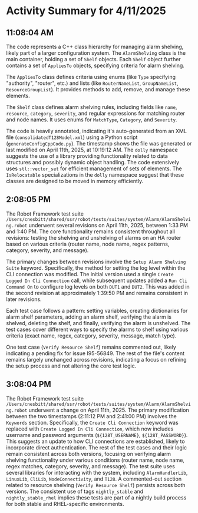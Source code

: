 # Activity Summary for 4/11/2025

## 11:08:04 AM
The code represents a C++ class hierarchy for managing alarm shelving, likely part of a larger configuration system.  The `AlarmShelving` class is the main container, holding a set of `Shelf` objects. Each `Shelf` object further contains a set of `AppliesTo` objects, specifying criteria for alarm shelving.

The `AppliesTo` class defines criteria using enums (like `Type` specifying "authority", "router", etc.) and lists (like `RouterNameList`, `GroupNameList`, `ResourceGroupList`).  It provides methods to add, remove, and manage these elements.

The `Shelf` class defines alarm shelving rules, including fields like `name`, `resource`, `category`, `severity`, and regular expressions for matching router and node names.  It uses enums for `MatchType`, `Category`, and `Severity`.

The code is heavily annotated, indicating it's auto-generated from an XML file (`consolidatedT128Model.xml`) using a Python script (`generateConfigCppCode.py`).  The timestamp shows the file was generated or last modified on April 11th, 2025, at 10:19:12 AM.  The `dolly` namespace suggests the use of a library providing functionality related to data structures and possibly dynamic object handling.  The code extensively uses `stl::vector_set` for efficient management of sets of elements.  The `IsRelocatable` specializations in the `dolly` namespace suggest that these classes are designed to be moved in memory efficiently.


## 2:08:05 PM
The Robot Framework test suite `/Users/cnesbitt/shared/ssr/robot/tests/suites/system/Alarm/AlarmShelving.robot` underwent several revisions on April 11th, 2025, between 1:33 PM and 1:40 PM.  The core functionality remains consistent throughout all revisions:  testing the shelving and unshelving of alarms on an HA router based on various criteria (router name, node name, regex patterns, category, severity, and message).

The primary changes between revisions involve the `Setup Alarm Shelving Suite` keyword.  Specifically, the method for setting the log level within the CLI connection was modified.  The initial version used a single `Create Logged In Cli Connection` call, while subsequent updates added a  `Run Cli Command On` to configure log levels on both `DUT1` and `DUT2`. This was added in the second revision at approximately 1:39:50 PM and remains consistent in later revisions.

Each test case follows a pattern: setting variables, creating dictionaries for alarm shelf parameters, adding an alarm shelf, verifying the alarm is shelved, deleting the shelf, and finally, verifying the alarm is unshelved.  The test cases cover different ways to specify the alarms to shelf using various criteria (exact name, regex, category, severity, message, match type).

One test case (`Verify Resource Shelf`) remains commented out, likely indicating a pending fix for issue I95-56849.  The rest of the file's content remains largely unchanged across revisions, indicating a focus on refining the setup process and not altering the core test logic.


## 3:08:04 PM
The Robot Framework test suite `/Users/cnesbitt/shared/ssr/robot/tests/suites/system/Alarm/AlarmShelving.robot` underwent a change on April 11th, 2025.  The primary modification between the two timestamps (2:11:12 PM and 2:41:00 PM) involves the `Keywords` section. Specifically, the `Create Cli Connection` keyword was replaced with `Create Logged In Cli Connection`, which now includes username and password arguments (`${128T_USERNAME}`, `${128T_PASSWORD}`).  This suggests an update to how CLI connections are established, likely to incorporate direct authentication. The rest of the test cases and their logic remain consistent across both versions, focusing on verifying alarm shelving functionality under various conditions (router name, node name, regex matches, category, severity, and message).  The test suite uses several libraries for interacting with the system, including `AlarmHandlerLib`, `LinuxLib`, `CliLib`, `NodeConnectivity`, and `T128`.  A commented-out section related to resource shelving (`Verify Resource Shelf`) persists across both versions. The consistent use of tags `nightly_stable` and `nightly_stable_rhel` implies these tests are part of a nightly build process for both stable and RHEL-specific environments.
